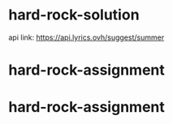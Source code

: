 # hard-rock-solution
api link: https://api.lyrics.ovh/suggest/summer
# hard-rock-assignment
# hard-rock-assignment
